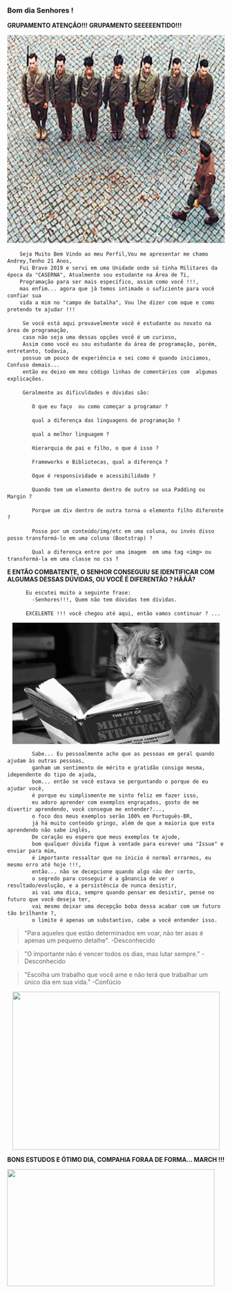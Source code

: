 ### Bom dia Senhores !  ###

   **GRUPAMENTO ATENÇÃO!!!**
             **GRUPAMENTO SEEEEENTIDO!!!**
 <p align="center">
   <img src="Objetos\Sentido.gif"  alt="Sentido" width="620" height="480" />  <!-- Gif Motivando o pelotão-->
 </P>

        Seja Muito Bem Vindo ao meu Perfil,Vou me apresentar me chamo Andrey,Tenho 21 Anos, 
        Fui Bravo 2019 e servi em uma Unidade onde só tinha Militares da época da "CASERNA", Atualmente sou estudante na Área de Ti, 
        Programação para ser mais específico, assim como você !!!, 
        mas enfim... agora que já temos intimade o suficiente para você confiar sua 
        vida a mim no "campo de batalha", Vou lhe dizer com oque e como pretendo te ajudar !!!

         Se você está aqui provavelmente você é estudante ou novato na área de programação, 
         caso não seja uma dessas opções você é um curioso,
         Assim como você eu sou estudante da área de programação, porém, entretanto, todavia,
         possuo um pouco de experiência e sei como é quando iniciamos, Confuso demais... 
         então eu deixo em meu código linhas de comentários com  algumas explicações.

         Geralmente as dificuldades e dúvidas são:

            O que eu faço  ou como começar a programar ?

            qual a diferença das linguagens de programação ?

            qual a melhor linguagem ?

            Hierarquia de pai e filho, o que é isso ?

            Frameworks e Bibliotecas, qual a diferença ?

            Oque é responsividade e acessibilidade ?

            Quando tem um elemento dentro de outro se usa Padding ou Margin ?

            Porque um div dentro de outra torna o elemento filho diferente ?

            Posso por um conteúdo/img/etc em uma coluna, ou invés disso posso transformá-lo em uma coluna (Bootstrap) ?

            Qual a diferença entre por uma imagem  em uma tag <img> ou transformá-la em uma classe no css ?


   **E ENTÃO COMBATENTE, O SENHOR CONSEGUIU SE IDENTIFICAR COM ALGUMAS DESSAS DÚVIDAS, OU VOCÊ É DIFERENTÃO ? HÃÃÃ?**

          Eu escutei muito a seguinte frase:
            -Senhores!!!, Quem não tem dúvidas tem dívidas.
                     
          EXCELENTE !!! você chegou até aqui, então vamos continuar ? ...
          
  <p align="center">
    <img src="Objetos\GatoReading.gif" width="480" height="280" align="center"> <!-- Gif Gato Lendo -->
  </p>     


            Sabe... Eu pessoalmente acho que as pessoas em geral quando ajudam às outras pessoas,
            ganham um sentimento de mérito e gratidão consigo mesma, idependente do tipo de ajuda,
            bom... então se você estava se perguntando o porque de eu ajudar você,
            é porque eu simplismente me sinto feliz em fazer isso,
            eu adoro aprender com exemplos engraçados, gosto de me divertir aprendendo, você consegue me entender?..., 
            o foco dos meus exemplos serão 100% em Português-BR,
            já há muito conteúdo gringo, além de que a maioria que esta aprendendo não sabe inglês, 
            De coração eu espero que meus exemplos te ajude,
            bom qualquer dúvida fique à vontade para esrever uma "Issue" e enviar para mim,
            é importante ressaltar que no ínicio é normal errarmos, eu mesmo erro até hoje !!!,
            então... não se decepcione quando algo não der certo,
            o segredo para conseguir é a gânancia de ver o resultado/evolução, e a persistência de nunca desistir, 
            ai vai uma dica, sempre quando pensar em desistir, pense no futuro que você deseja ter,
            vai mesmo deixar uma decepção boba dessa acabar com um futuro tão brilhante ?,
            o limite é apenas um substantivo, cabe a você entender isso.
            
  > "Para aqueles que estão determinados em voar, não ter asas é apenas um pequeno detalhe". -Desconhecido
            
  > "O importante não é vencer todos os dias, mas lutar sempre." -Desconhecido
            
   > "Escolha um trabalho que você ame e não terá que trabalhar um único dia em sua vida."    -Confúcio

         
 

 <p align="center">
    <img src="Objetos\Quase.gif" width="480" height="365" align="center">
 </p>
   
            
   **BONS ESTUDOS E ÓTIMO DIA, COMPAHIA FORAA DE FORMA... MARCH !!!**
            
   <img src="#" width="480" height="270"> <!-- Gif que irá vir aqui-->



